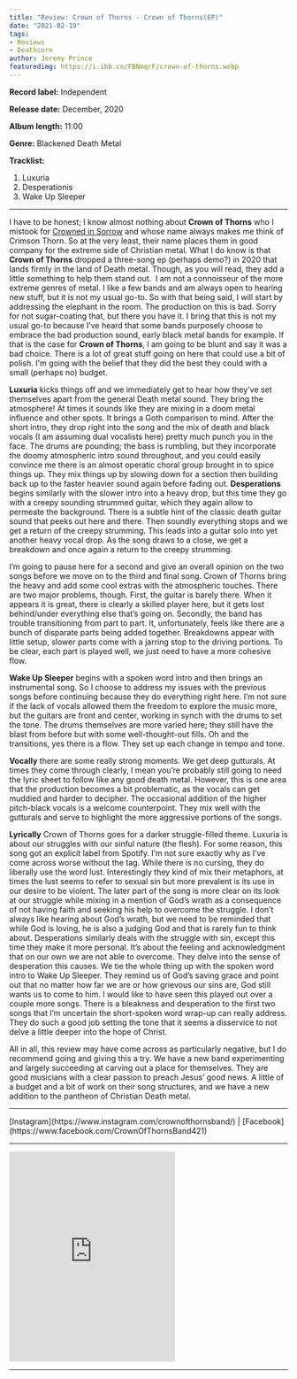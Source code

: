 ```yaml
---
title: "Review: Crown of Thorns - Crown of Thorns(EP)"
date: "2021-02-19"
tags:
- Reviews
- Deathcore
author: Jeremy Prince  
featuredimg: https://i.ibb.co/FBNmqrF/crown-of-thorns.webp
---
```


**Record label:** Independent

**Release date:** December, 2020

**Album length:** 11:00 

**Genre:** Blackened Death Metal

**Tracklist:**

1. Luxuria
2. Desperationis
3. Wake Up Sleeper

<hr>

I have to be honest; I know almost nothing about **Crown of Thorns** who I mistook for [Crowned in Sorrow](https://crownedinsorrow.bandcamp.com/album/in-memoriam) and whose name always makes me think of Crimson Thorn. So at the very least, their name places them in good company for the extreme side of Christian metal. What I do know is that **Crown of Thorns** dropped a three-song ep (perhaps demo?) in 2020 that lands firmly in the land of Death metal. Though, as you will read, they add a little something to help them stand out.
​
I am not a connoisseur of the more extreme genres of metal. I like a few bands and am always open to hearing new stuff, but it is not my usual go-to. So with that being said, I will start by addressing the elephant in the room. The production on this is bad. Sorry for not sugar-coating that, but there you have it. I bring that this is not my usual go-to because I’ve heard that some bands purposely choose to embrace the bad production sound, early black metal bands for example. If that is the case for **Crown of Thorns**, I am going to be blunt and say it was a bad choice. There is a lot of great stuff going on here that could use a bit of polish. I'm going with the belief that they did the best they could with a small (perhaps no) budget.

**Luxuria** kicks things off and we immediately get to hear how they’ve set themselves apart from the general Death metal sound. They bring the atmosphere! At times it sounds like they are mixing in a doom metal influence and other spots. It brings a Goth comparison to mind. After the short intro, they drop right into the song and the mix of death and black vocals (I am assuming dual vocalists here) pretty much punch you in the face. The drums are pounding; the bass is rumbling, but they incorporate the doomy atmospheric intro sound throughout, and you could easily convince me there is an almost operatic choral group brought in to spice things up. They mix things up by slowing down for a section then building back up to the faster heavier sound again before fading out. 
**Desperations** begins similarly with the slower intro into a heavy drop, but this time they go with a creepy sounding strummed guitar, which they again allow to permeate the background. There is a subtle hint of the classic death guitar sound that peeks out here and there. Then soundly everything stops and we get a return of the creepy strumming. This leads into a guitar solo into yet another heavy vocal drop. As the song draws to a close, we get a breakdown and once again a return to the creepy strumming. 

I’m going to pause here for a second and give an overall opinion on the two songs before we move on to the third and final song. Crown of Thorns bring the heavy and add some cool extras with the atmospheric touches. There are two major problems, though. First, the guitar is barely there. When it appears it is great, there is clearly a skilled player here, but it gets lost behind/under everything else that’s going on. Secondly, the band has trouble transitioning from part to part. It, unfortunately, feels like there are a bunch of disparate parts being added together. Breakdowns appear with little setup, slower parts come with a jarring stop to the driving portions. To be clear, each part is played well, we just need to have a more cohesive flow.

**Wake Up Sleeper** begins with a spoken word intro and then brings an instrumental song. So I choose to address my issues with the previous songs before continuing because they do everything right here. I’m not sure if the lack of vocals allowed them the freedom to explore the music more, but the guitars are front and center, working in synch with the drums to set the tone. The drums themselves are more varied here; they still have the blast from before but with some well-thought-out fills. Oh and the transitions, yes there is a flow. They set up each change in tempo and tone. 

**Vocally** there are some really strong moments. We get deep gutturals. At times they come through clearly, I mean you’re probably still going to need the lyric sheet to follow like any good death metal. However, this is one area that the production becomes a bit problematic, as the vocals can get muddied and harder to decipher. The occasional addition of the higher pitch-black vocals is a welcome counterpoint. They mix well with the gutturals and serve to highlight the more aggressive portions of the songs.

**Lyrically** Crown of Thorns goes for a darker struggle-filled theme. Luxuria is about our struggles with our sinful nature (the flesh). For some reason, this song got an explicit label from Spotify. I’m not sure exactly why as I’ve come across worse without the tag. While there is no cursing, they do liberally use the word lust. Interestingly they kind of mix their metaphors, at times the lust seems to refer to sexual sin but more prevalent is its use in our desire to be violent. The later part of the song is more clear on its look at our struggle while mixing in a mention of God’s wrath as a consequence of not having faith and seeking his help to overcome the struggle. I don’t always like hearing about God’s wrath, but we need to be reminded that while God is loving, he is also a judging God and that is rarely fun to think about. Desperations similarly deals with the struggle with sin, except this time they make it more personal. It’s about the feeling and acknowledgment that on our own we are not able to overcome. They delve into the sense of desperation this causes. We tie the whole thing up with the spoken word intro to Wake Up Sleeper. They remind us of God’s saving grace and point out that no matter how far we are or how grievous our sins are, God still wants us to come to him. I would like to have seen this played out over a couple more songs. There is a bleakness and desperation to the first two songs that I’m uncertain the short-spoken word wrap-up can really address. They do such a good job setting the tone that it seems a disservice to not delve a little deeper into the hope of Christ.

All in all, this review may have come across as particularly negative, but I do recommend going and giving this a try. We have a new band experimenting and largely succeeding at carving out a place for themselves. They are good musicians with a clear passion to preach Jesus’ good news. A little of a budget and a bit of work on their song structures, and we have a new addition to the pantheon of Christian Death metal.

<hr>
[Instagram](https://www.instagram.com/crownofthornsband/) | [Facebook](https://www.facebook.com/CrownOfThornsBand421)

<hr>

<iframe src="https://open.spotify.com/embed/album/79LhfP2YP79tmrjtEWs58U" width="300" height="380" frameborder="0" allowtransparency="true" allow="encrypted-media"></iframe>

<hr>